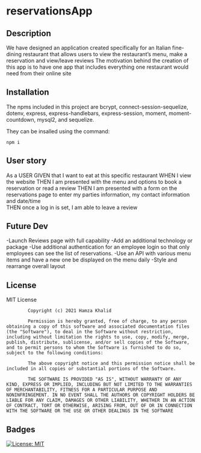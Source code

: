 # reservationsApp
## Description
We have designed an application created specifically for an Italian fine-dining restaurant that allows users to view the restaurant’s menu, make a reservation and view/leave reviews
The motivation behind the creation of this app is to have one app that includes everything one restaurant would need from their online site


## Installation
The npms included in this project are bcrypt, connect-session-sequelize, dotenv, express, express-handlebars, express-session, moment, moment-countdown, mysql2, and sequelize. 

They can be insalled using the command: 

``npm i``


## User story
As a USER 
GIVEN that I want to eat at this specific restaurant
WHEN I view the website
THEN I am presented with the menu and options to book a reservation or read a review
THEN I am presented with a form on the reservations page to enter my parties information, my contact information and date/time	
THEN once a log in is set, I am able to leave a review

## Future Dev
-Launch Reviews page with full capability 
-Add an additional technology or package
-Use additional authentication for an employee login so that only employees can see the list of reservations.
-Use an API with various menu items and have a new one be displayed on the menu daily 
-Style and rearrange overall layout



## License 
MIT License

            Copyright (c) 2021 Hamza Khalid
            
            Permission is hereby granted, free of charge, to any person obtaining a copy of this software and associated documentation files (the "Software"), to deal in the Software without restriction, including without limitation the rights to use, copy, modify, merge, publish, distribute, sublicense, and/or sell copies of the Software, and to permit persons to whom the Software is furnished to do so, subject to the following conditions:
            
            The above copyright notice and this permission notice shall be included in all copies or substantial portions of the Software.
            
            THE SOFTWARE IS PROVIDED "AS IS", WITHOUT WARRANTY OF ANY KIND, EXPRESS OR IMPLIED, INCLUDING BUT NOT LIMITED TO THE WARRANTIES OF MERCHANTABILITY, FITNESS FOR A PARTICULAR PURPOSE AND NONINFRINGEMENT. IN NO EVENT SHALL THE AUTHORS OR COPYRIGHT HOLDERS BE LIABLE FOR ANY CLAIM, DAMAGES OR OTHER LIABILITY, WHETHER IN AN ACTION OF CONTRACT, TORT OR OTHERWISE, ARISING FROM, OUT OF OR IN CONNECTION WITH THE SOFTWARE OR THE USE OR OTHER DEALINGS IN THE SOFTWARE
            
## Badges
[![License: MIT](https://img.shields.io/badge/License-MIT-yellow.svg)](https://opensource.org/licenses/MIT)
